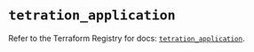 # `tetration_application`

Refer to the Terraform Registry for docs: [`tetration_application`](https://registry.terraform.io/providers/ciscodevnet/tetration/0.1.1/docs/resources/application).

